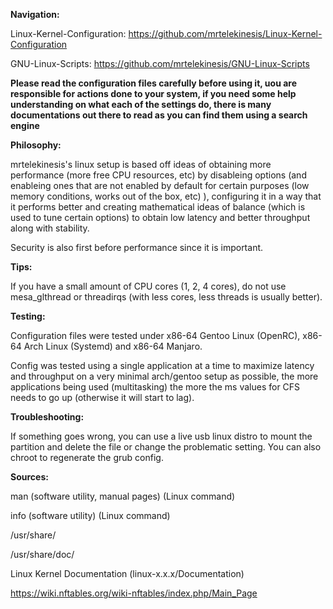 **Navigation:**

Linux-Kernel-Configuration: https://github.com/mrtelekinesis/Linux-Kernel-Configuration
 
GNU-Linux-Scripts: https://github.com/mrtelekinesis/GNU-Linux-Scripts

**Please read the configuration files carefully before using it, uou are responsible for actions done to your system, if you need some help understanding on what each of the settings do, there is many documentations out there to read as you can find them using a search engine**

**Philosophy:**

mrtelekinesis's linux setup is based off ideas of obtaining more performance (more free CPU resources, etc) by disableing options (and enableing ones that are not enabled by default for certain purposes (low memory conditions, works out of the box, etc) ), configuring it in a way that it performs better and creating mathematical ideas of balance (which is used to tune certain options) to obtain low latency and better throughput along with stability.

Security is also first before performance since it is important.

**Tips:**

If you have a small amount of CPU cores (1, 2, 4 cores), do not use mesa_glthread or threadirqs (with less cores, less threads is usually better).

**Testing:**

Configuration files were tested under x86-64 Gentoo Linux (OpenRC), x86-64 Arch Linux (Systemd) and x86-64 Manjaro.

Config was tested using a single application at a time to maximize latency and throughput on a very minimal arch/gentoo setup as possible, the more applications being used (multitasking) the more the ms values for CFS needs to go up (otherwise it will start to lag).

**Troubleshooting:**

If something goes wrong, you can use a live usb linux distro to mount the partition and delete the file or change the problematic setting. You can also chroot to regenerate the grub config.

**Sources:**

man (software utility, manual pages) (Linux command)

info (software utility) (Linux command)

/usr/share/

/usr/share/doc/

Linux Kernel Documentation (linux-x.x.x/Documentation)

https://wiki.nftables.org/wiki-nftables/index.php/Main_Page
